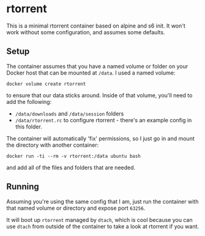 rtorrent
=======

This is a minimal rtorrent container based on alpine and s6 init. It won't work without some configuration, and assumes some defaults.

## Setup

The container assumes that you have a named volume or folder on your Docker host that can be mounted at `/data`. I used a named volume:

```
docker volume create rtorrent
```

to ensure that our data sticks around. Inside of that volume, you'll need to add the following:

* `/data/downloads` and `/data/session` folders
* `/data/rtorrent.rc` to configure rtorrent - there's an example config in this folder.

The container will automatically 'fix' permissions, so I just go in and mount the directory with another container:

```
docker run -ti --rm -v rtorrent:/data ubuntu bash
```

and add all of the files and folders that are needed.

## Running

Assuming you're using the same config that I am, just run the container with that named volume or directory and expose port `63256`.

It will boot up `rtorrent` managed by `dtach`, which is cool because you can use `dtach` from outside of the container to take a look at rtorrent if you want. 
